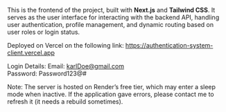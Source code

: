 This is the frontend of the project, built with **Next.js** and **Tailwind CSS**. It serves as the user interface for interacting 
with the backend API, handling user authentication, profile management, and dynamic routing based on user roles or login status.

Deployed on Vercel on the following link: https://authentication-system-client.vercel.app

Login Details:
Email: karlDoe@gmail.com <br>
Password: Password123@#

Note: The server is hosted on Render’s free tier, which may enter a sleep mode when inactive. 
If the application gave errors, please contact me to refresh it (it needs a rebuild sometimes).
